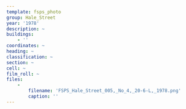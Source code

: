 ```yaml
---
template: fsps_photo
group: Hale_Street
year: '1978'
description: ~
buildings:
    - ''
coordinates: ~
heading: ~
classification: ~
section: ~
cell: ~
film_roll: ~
files:
    -
        filename: 'FSPS_Hale_Street_005,_No_4,_20-6-L,_1978.png'
        caption: ''
---
```

